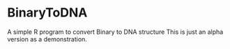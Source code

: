 # BinaryToDNA
A simple R program to convert Binary to DNA structure
This is just an alpha version as a demonstration. 
